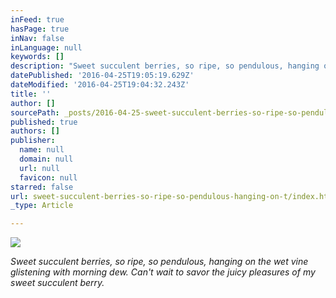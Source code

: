 ```yaml
---
inFeed: true
hasPage: true
inNav: false
inLanguage: null
keywords: []
description: "Sweet succulent berries, so ripe, so pendulous, hanging on the wet vine glistening with morning dew. Can't wait to savor the juicy pleasures of my sweet succulent berry."
datePublished: '2016-04-25T19:05:19.629Z'
dateModified: '2016-04-25T19:04:32.243Z'
title: ''
author: []
sourcePath: _posts/2016-04-25-sweet-succulent-berries-so-ripe-so-pendulous-hanging-on-t.md
published: true
authors: []
publisher:
  name: null
  domain: null
  url: null
  favicon: null
starred: false
url: sweet-succulent-berries-so-ripe-so-pendulous-hanging-on-t/index.html
_type: Article

---
```

![](https://the-grid-user-content.s3-us-west-2.amazonaws.com/1120dc2a-19b9-4d4b-a742-5b9f1997cfe1.jpg)

_Sweet succulent berries, so ripe, so pendulous, hanging on the wet vine glistening with morning dew. Can't wait to savor the juicy pleasures of my sweet succulent berry._